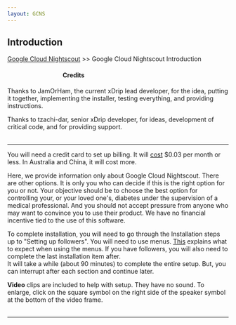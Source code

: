 ```yaml
---
layout: GCNS
---
```


## Introduction  
[Google Cloud Nightscout](../GoogleCloud.md) >> Google Cloud Nightscout Introduction  
  
####          **Credits**  
Thanks to JamOrHam, the current xDrip lead developer, for the idea, putting it together, implementing the installer, testing everything, and providing instructions.  

Thanks to tzachi-dar, senior xDrip developer, for ideas, development of critical code, and for providing support.  
<br/>  
  
---  
  
 
You will need a credit card to set up billing.  It will [cost](../NS_FreeTier.md) $0.03 per month or less.  In Australia and China, it will cost more.  
  
Here, we provide information only about Google Cloud Nightscout.  There are other options.  It is only you who can decide if this is the right option for you or not.  Your objective should be to choose the best option for controlling your, or your loved one's, diabetes under the supervision of a medical professional.  And you should not accept pressure from anyone who may want to convince you to use their product.  We have no financial incentive tied to the use of this software.  
  
To complete installation, you will need to go through the Installation steps up to "Setting up followers".  You will need to use menus.  [This](../HowToMenu.md) explains what to expect when using the menus.  If you have followers, you will also need to complete the last installation item after.  
It will take a while (about 90 minutes) to complete the entire setup.  But, you can interrupt after each section and continue later.  
  
**Video** clips are included to help with setup.  They have no sound.  To enlarge, click on the square symbol on the right side of the speaker symbol at the bottom of the video frame.  
<br/>  
  
---  

  
